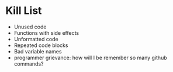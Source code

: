 Kill List
=========
* Unused code
* Functions with side effects
* Unformatted code
* Repeated code blocks
* Bad variable names
* programmer grievance: how will I be remember so many github commands?

